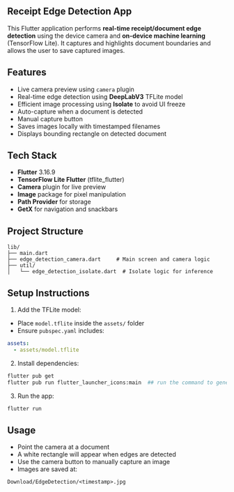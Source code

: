 ## Receipt Edge Detection App

This Flutter application performs **real-time receipt/document edge detection** using the device camera and **on-device machine learning** (TensorFlow Lite). It captures and highlights document boundaries and allows the user to save captured images.

## Features

- Live camera preview using `camera` plugin
- Real-time edge detection using **DeepLabV3** TFLite model
- Efficient image processing using **Isolate** to avoid UI freeze
- Auto-capture when a document is detected
- Manual capture button
- Saves images locally with timestamped filenames
- Displays bounding rectangle on detected document

## Tech Stack

- **Flutter** 3.16.9
- **TensorFlow Lite Flutter** (tflite_flutter)
- **Camera** plugin for live preview
- **Image** package for pixel manipulation
- **Path Provider** for storage
- **GetX** for navigation and snackbars

## Project Structure
```
lib/
├── main.dart
├── edge_detection_camera.dart     # Main screen and camera logic
├── util/
│   └── edge_detection_isolate.dart  # Isolate logic for inference
```

## Setup Instructions

1. Add the TFLite model:
- Place `model.tflite` inside the `assets/` folder
- Ensure `pubspec.yaml` includes:
```yaml
assets:
  - assets/model.tflite
```

2. Install dependencies:
```bash
flutter pub get
flutter pub run flutter_launcher_icons:main  ## run the command to generate launcher icons:
```

3. Run the app:
```bash
flutter run
```

## Usage
- Point the camera at a document
- A white rectangle will appear when edges are detected
- Use the camera button to manually capture an image
- Images are saved at:
```
Download/EdgeDetection/<timestamp>.jpg
```

